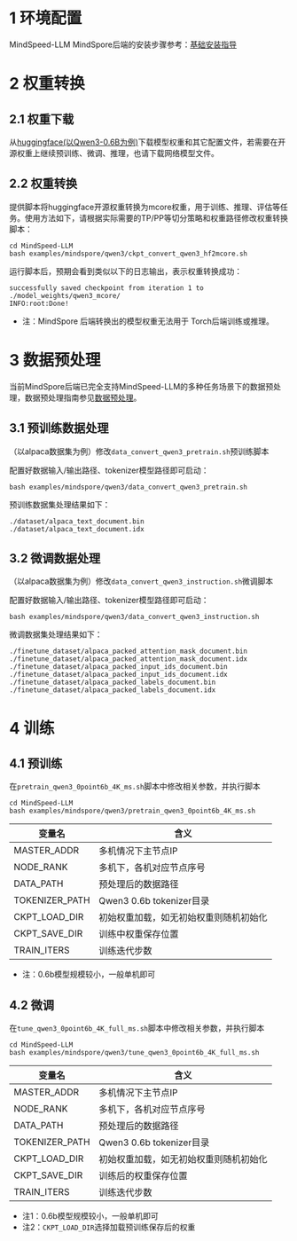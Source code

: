 # 1 环境配置

MindSpeed-LLM MindSpore后端的安装步骤参考：[基础安装指导](https://gitee.com/ascend/MindSpeed-LLM/blob/master/docs/mindspore/features/install_guide.md)

# 2 权重转换

## 2.1 权重下载

从[huggingface(以Qwen3-0.6B为例)](https://huggingface.co/Qwen/Qwen3-0.6B/tree/main)下载模型权重和其它配置文件，若需要在开源权重上继续预训练、微调、推理，也请下载网络模型文件。

## 2.2 权重转换
提供脚本将huggingface开源权重转换为mcore权重，用于训练、推理、评估等任务。使用方法如下，请根据实际需要的TP/PP等切分策略和权重路径修改权重转换脚本：

```
cd MindSpeed-LLM
bash examples/mindspore/qwen3/ckpt_convert_qwen3_hf2mcore.sh
```

运行脚本后，预期会看到类似以下的日志输出，表示权重转换成功：

```
successfully saved checkpoint from iteration 1 to ./model_weights/qwen3_mcore/
INFO:root:Done!
```

* 注：MindSpore 后端转换出的模型权重无法用于 Torch后端训练或推理。

# 3 数据预处理

当前MindSpore后端已完全支持MindSpeed-LLM的多种任务场景下的数据预处理，数据预处理指南参见[数据预处理](https://gitee.com/ascend/MindSpeed-LLM/blob/master/docs/pytorch/solutions/pretrain/pretrain_dataset.md)。

## 3.1 预训练数据处理

（以alpaca数据集为例）修改`data_convert_qwen3_pretrain.sh`预训练脚本

配置好数据输入/输出路径、tokenizer模型路径即可启动：

```
bash examples/mindspore/qwen3/data_convert_qwen3_pretrain.sh
```

预训练数据集处理结果如下：

```
./dataset/alpaca_text_document.bin
./dataset/alpaca_text_document.idx
```

## 3.2 微调数据处理

（以alpaca数据集为例）修改`data_convert_qwen3_instruction.sh`微调脚本

配置好数据输入/输出路径、tokenizer模型路径即可启动：

```
bash examples/mindspore/qwen3/data_convert_qwen3_instruction.sh
```

微调数据集处理结果如下：

```
./finetune_dataset/alpaca_packed_attention_mask_document.bin
./finetune_dataset/alpaca_packed_attention_mask_document.idx
./finetune_dataset/alpaca_packed_input_ids_document.bin
./finetune_dataset/alpaca_packed_input_ids_document.idx
./finetune_dataset/alpaca_packed_labels_document.bin
./finetune_dataset/alpaca_packed_labels_document.idx
```

# 4 训练

## 4.1 预训练

在`pretrain_qwen3_0point6b_4K_ms.sh`脚本中修改相关参数，并执行脚本

```
cd MindSpeed-LLM
bash examples/mindspore/qwen3/pretrain_qwen3_0point6b_4K_ms.sh
```

| 变量名 | 含义 |
| --- | --- |
| MASTER_ADDR | 多机情况下主节点IP |
| NODE_RANK | 多机下，各机对应节点序号 |
| DATA_PATH | 预处理后的数据路径 |
| TOKENIZER_PATH | Qwen3 0.6b tokenizer目录 |
| CKPT_LOAD_DIR | 初始权重加载，如无初始权重则随机初始化 |
| CKPT_SAVE_DIR | 训练中权重保存位置 |
| TRAIN_ITERS | 训练迭代步数 |

* 注：0.6b模型规模较小，一般单机即可

## 4.2 微调

在`tune_qwen3_0point6b_4K_full_ms.sh`脚本中修改相关参数，并执行脚本

```
cd MindSpeed-LLM
bash examples/mindspore/qwen3/tune_qwen3_0point6b_4K_full_ms.sh
```

| 变量名 | 含义 |
| --- | --- |
| MASTER_ADDR | 多机情况下主节点IP |
| NODE_RANK | 多机下，各机对应节点序号 |
| DATA_PATH | 预处理后的数据路径 |
| TOKENIZER_PATH | Qwen3 0.6b tokenizer目录 |
| CKPT_LOAD_DIR | 初始权重加载，如无初始权重则随机初始化 |
| CKPT_SAVE_DIR | 训练后的权重保存位置 |
| TRAIN_ITERS | 训练迭代步数 |

* 注1：0.6b模型规模较小，一般单机即可
* 注2：`CKPT_LOAD_DIR`选择加载预训练保存后的权重

